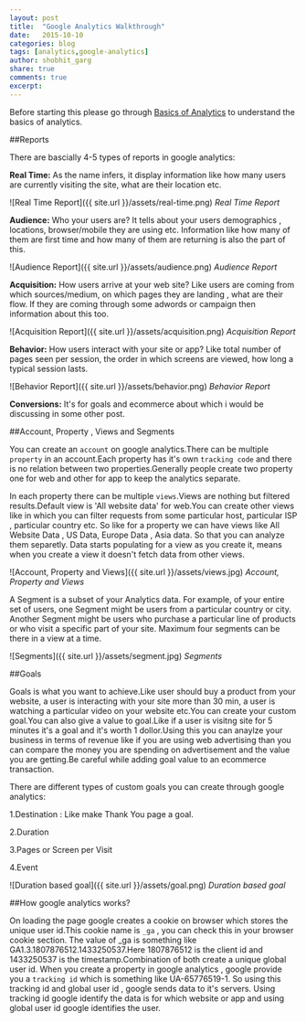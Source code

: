 ```yaml
---
layout: post
title:  "Google Analytics Walkthrough"
date:   2015-10-10
categories: blog
tags: [analytics,google-analytics]
author: shobhit_garg
share: true
comments: true
excerpt:
---
```


Before starting this please go through [Basics of Analytics][basics-of-analytics] to understand the basics of analytics. 


##Reports

There are bascially 4-5 types of reports in google analytics:


__Real Time:__ As the name infers, it display information like how many users are currently visiting the site, what are their location etc. 

![Real Time Report]({{ site.url }}/assets/real-time.png)
*Real Time Report*

__Audience:__ Who your users are? It tells about your users demographics , locations, browser/mobile they are using etc. Information like how many of them are first time and how many of them are returning is also the part of this.

![Audience Report]({{ site.url }}/assets/audience.png)
*Audience Report*

__Acquisition:__ How users arrive at your web site? Like users are coming from which sources/medium, on which pages they are landing , what are their flow. If they are coming through some adwords or campaign then information about this too.

![Acquisition Report]({{ site.url }}/assets/acquisition.png)
*Acquisition Report*

__Behavior:__ How users interact with your site or app? Like total number of pages seen per session, the order in which screens are viewed,  how long a typical session lasts.	

![Behavior Report]({{ site.url }}/assets/behavior.png)
*Behavior Report*

__Conversions:__ It's for goals and ecommerce about which i would be discussing in some other post.



##Account, Property , Views and Segments

You can create an `account` on google analytics.There can be multiple `property` in an account.Each property has it's own `tracking code` and there is no relation between two properties.Generally people create two property one for web and other for app to keep the analytics separate.

In each property there can be multiple `views`.Views are nothing but filtered results.Default view is 'All website data' for web.You can create other views like in which you can filter requests from some particular host, particular ISP , particular country etc. So like for a property we can have views like All Website Data , US Data, Europe Data , Asia data. So that you can analyze them separetly. Data starts populating for a view as you create it, means when you create a view it doesn't fetch data from other views.

![Account, Property and Views]({{ site.url }}/assets/views.jpg)
*Account, Property and Views*

A Segment is a subset of your Analytics data. For example, of your entire set of users, one Segment might be users from a particular country or city. Another Segment might be users who purchase a particular line of products or who visit a specific part of your site. Maximum four segments can be there in a view at a time.

![Segments]({{ site.url }}/assets/segment.jpg)
*Segments*


##Goals


Goals is what you want to achieve.Like user should buy a product from your website, a user is interacting with your site more than 30 min, a user is watching a particular video on your website etc.You can create your custom goal.You can also give a value to goal.Like if a user is visitng site for 5 minutes it's a goal and it's worth 1 dollor.Using this you can anaylze your business in terms of revenue like if you are using web advertising than you can compare the money you are spending on advertisement and the value you are getting.Be careful while adding goal value to an ecommerce transaction.

There are different types of custom goals you can create through google analytics:

1.Destination : Like make Thank You page a goal.

2.Duration

3.Pages or Screen per Visit

4.Event

![Duration based goal]({{ site.url }}/assets/goal.png)
*Duration based goal*

##How google analytics works?

On loading the page google creates a cookie on browser which stores the unique user id.This cookie name is `_ga` , you can check this in your browser cookie section. The value of _ga is something like GA1.3.1807876512.1433250537.Here 1807876512 is the client id and 1433250537 is the timestamp.Combination of both create a unique global user id.
When you create a property in google analytics , google provide you a `tracking id` which is something like UA-65776519-1. So using this tracking id and global user id , google sends data to it's servers. Using tracking id google identify the data is for which website or app and using global user id google identifies the user.





[basics-of-analytics]: {{site.url}}/blog/basics-of-analytics/
